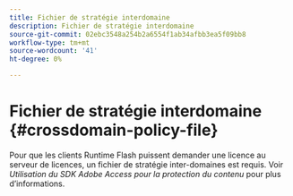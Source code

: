 ```yaml
---
title: Fichier de stratégie interdomaine
description: Fichier de stratégie interdomaine
source-git-commit: 02ebc3548a254b2a6554f1ab34afbb3ea5f09bb8
workflow-type: tm+mt
source-wordcount: '41'
ht-degree: 0%

---
```


# Fichier de stratégie interdomaine {#crossdomain-policy-file}

Pour que les clients Runtime Flash puissent demander une licence au serveur de licences, un fichier de stratégie inter-domaines est requis. Voir *Utilisation du SDK Adobe Access pour la protection du contenu* pour plus d’informations.
